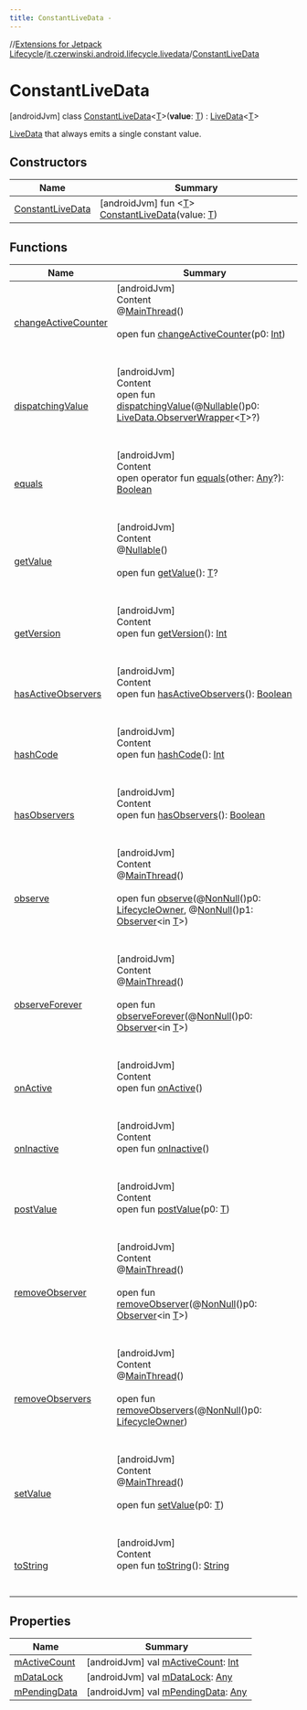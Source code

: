 ```yaml
---
title: ConstantLiveData -
---
```

//[Extensions for Jetpack Lifecycle](../../index.html)/[it.czerwinski.android.lifecycle.livedata](../index.html)/[ConstantLiveData](index.html)



# ConstantLiveData  
 [androidJvm] class [ConstantLiveData](index.html)<[T](index.html)>(**value**: [T](index.html)) : [LiveData](https://developer.android.com/reference/kotlin/androidx/lifecycle/LiveData.html)<[T](index.html)> 

[LiveData](https://developer.android.com/reference/kotlin/androidx/lifecycle/LiveData.html) that always emits a single constant value.

   


## Constructors  
  
|  Name|  Summary| 
|---|---|
| <a name="it.czerwinski.android.lifecycle.livedata/ConstantLiveData/ConstantLiveData/#TypeParam(bounds=[kotlin.Any?])/PointingToDeclaration/"></a>[ConstantLiveData](-constant-live-data.html)| <a name="it.czerwinski.android.lifecycle.livedata/ConstantLiveData/ConstantLiveData/#TypeParam(bounds=[kotlin.Any?])/PointingToDeclaration/"></a> [androidJvm] fun <[T](index.html)> [ConstantLiveData](-constant-live-data.html)(value: [T](index.html))   <br>


## Functions  
  
|  Name|  Summary| 
|---|---|
| <a name="androidx.lifecycle/LiveData/changeActiveCounter/#kotlin.Int/PointingToDeclaration/"></a>[changeActiveCounter](../-grouped-live-data/index.html#%5Bandroidx.lifecycle%2FLiveData%2FchangeActiveCounter%2F%23kotlin.Int%2FPointingToDeclaration%2F%5D%2FFunctions%2F-262987980)| <a name="androidx.lifecycle/LiveData/changeActiveCounter/#kotlin.Int/PointingToDeclaration/"></a>[androidJvm]  <br>Content  <br>@[MainThread](https://developer.android.com/reference/kotlin/androidx/annotation/MainThread.html)()  <br>  <br>open fun [changeActiveCounter](../-grouped-live-data/index.html#%5Bandroidx.lifecycle%2FLiveData%2FchangeActiveCounter%2F%23kotlin.Int%2FPointingToDeclaration%2F%5D%2FFunctions%2F-262987980)(p0: [Int](https://kotlinlang.org/api/latest/jvm/stdlib/kotlin/-int/index.html))  <br><br><br>
| <a name="androidx.lifecycle/LiveData/dispatchingValue/#androidx.lifecycle.LiveData.ObserverWrapper[TypeParam(bounds=[kotlin.Any?])]?/PointingToDeclaration/"></a>[dispatchingValue](../-grouped-live-data/index.html#%5Bandroidx.lifecycle%2FLiveData%2FdispatchingValue%2F%23androidx.lifecycle.LiveData.ObserverWrapper%5BTypeParam%28bounds%3D%5Bkotlin.Any%3F%5D%29%5D%3F%2FPointingToDeclaration%2F%5D%2FFunctions%2F-262987980)| <a name="androidx.lifecycle/LiveData/dispatchingValue/#androidx.lifecycle.LiveData.ObserverWrapper[TypeParam(bounds=[kotlin.Any?])]?/PointingToDeclaration/"></a>[androidJvm]  <br>Content  <br>open fun [dispatchingValue](../-grouped-live-data/index.html#%5Bandroidx.lifecycle%2FLiveData%2FdispatchingValue%2F%23androidx.lifecycle.LiveData.ObserverWrapper%5BTypeParam%28bounds%3D%5Bkotlin.Any%3F%5D%29%5D%3F%2FPointingToDeclaration%2F%5D%2FFunctions%2F-262987980)(@[Nullable](https://developer.android.com/reference/kotlin/androidx/annotation/Nullable.html)()p0: [LiveData.ObserverWrapper](https://developer.android.com/reference/kotlin/androidx/lifecycle/LiveData.ObserverWrapper.html)<[T](index.html)>?)  <br><br><br>
| <a name="kotlin/Any/equals/#kotlin.Any?/PointingToDeclaration/"></a>[equals](../-grouped-live-data/index.html#%5Bkotlin%2FAny%2Fequals%2F%23kotlin.Any%3F%2FPointingToDeclaration%2F%5D%2FFunctions%2F-262987980)| <a name="kotlin/Any/equals/#kotlin.Any?/PointingToDeclaration/"></a>[androidJvm]  <br>Content  <br>open operator fun [equals](../-grouped-live-data/index.html#%5Bkotlin%2FAny%2Fequals%2F%23kotlin.Any%3F%2FPointingToDeclaration%2F%5D%2FFunctions%2F-262987980)(other: [Any](https://kotlinlang.org/api/latest/jvm/stdlib/kotlin/-any/index.html)?): [Boolean](https://kotlinlang.org/api/latest/jvm/stdlib/kotlin/-boolean/index.html)  <br><br><br>
| <a name="androidx.lifecycle/LiveData/getValue/#/PointingToDeclaration/"></a>[getValue](../-grouped-live-data/index.html#%5Bandroidx.lifecycle%2FLiveData%2FgetValue%2F%23%2FPointingToDeclaration%2F%5D%2FFunctions%2F-262987980)| <a name="androidx.lifecycle/LiveData/getValue/#/PointingToDeclaration/"></a>[androidJvm]  <br>Content  <br>@[Nullable](https://developer.android.com/reference/kotlin/androidx/annotation/Nullable.html)()  <br>  <br>open fun [getValue](../-grouped-live-data/index.html#%5Bandroidx.lifecycle%2FLiveData%2FgetValue%2F%23%2FPointingToDeclaration%2F%5D%2FFunctions%2F-262987980)(): [T](index.html)?  <br><br><br>
| <a name="androidx.lifecycle/LiveData/getVersion/#/PointingToDeclaration/"></a>[getVersion](../-grouped-live-data/index.html#%5Bandroidx.lifecycle%2FLiveData%2FgetVersion%2F%23%2FPointingToDeclaration%2F%5D%2FFunctions%2F-262987980)| <a name="androidx.lifecycle/LiveData/getVersion/#/PointingToDeclaration/"></a>[androidJvm]  <br>Content  <br>open fun [getVersion](../-grouped-live-data/index.html#%5Bandroidx.lifecycle%2FLiveData%2FgetVersion%2F%23%2FPointingToDeclaration%2F%5D%2FFunctions%2F-262987980)(): [Int](https://kotlinlang.org/api/latest/jvm/stdlib/kotlin/-int/index.html)  <br><br><br>
| <a name="androidx.lifecycle/LiveData/hasActiveObservers/#/PointingToDeclaration/"></a>[hasActiveObservers](../-grouped-live-data/index.html#%5Bandroidx.lifecycle%2FLiveData%2FhasActiveObservers%2F%23%2FPointingToDeclaration%2F%5D%2FFunctions%2F-262987980)| <a name="androidx.lifecycle/LiveData/hasActiveObservers/#/PointingToDeclaration/"></a>[androidJvm]  <br>Content  <br>open fun [hasActiveObservers](../-grouped-live-data/index.html#%5Bandroidx.lifecycle%2FLiveData%2FhasActiveObservers%2F%23%2FPointingToDeclaration%2F%5D%2FFunctions%2F-262987980)(): [Boolean](https://kotlinlang.org/api/latest/jvm/stdlib/kotlin/-boolean/index.html)  <br><br><br>
| <a name="kotlin/Any/hashCode/#/PointingToDeclaration/"></a>[hashCode](../-grouped-live-data/index.html#%5Bkotlin%2FAny%2FhashCode%2F%23%2FPointingToDeclaration%2F%5D%2FFunctions%2F-262987980)| <a name="kotlin/Any/hashCode/#/PointingToDeclaration/"></a>[androidJvm]  <br>Content  <br>open fun [hashCode](../-grouped-live-data/index.html#%5Bkotlin%2FAny%2FhashCode%2F%23%2FPointingToDeclaration%2F%5D%2FFunctions%2F-262987980)(): [Int](https://kotlinlang.org/api/latest/jvm/stdlib/kotlin/-int/index.html)  <br><br><br>
| <a name="androidx.lifecycle/LiveData/hasObservers/#/PointingToDeclaration/"></a>[hasObservers](../-grouped-live-data/index.html#%5Bandroidx.lifecycle%2FLiveData%2FhasObservers%2F%23%2FPointingToDeclaration%2F%5D%2FFunctions%2F-262987980)| <a name="androidx.lifecycle/LiveData/hasObservers/#/PointingToDeclaration/"></a>[androidJvm]  <br>Content  <br>open fun [hasObservers](../-grouped-live-data/index.html#%5Bandroidx.lifecycle%2FLiveData%2FhasObservers%2F%23%2FPointingToDeclaration%2F%5D%2FFunctions%2F-262987980)(): [Boolean](https://kotlinlang.org/api/latest/jvm/stdlib/kotlin/-boolean/index.html)  <br><br><br>
| <a name="androidx.lifecycle/LiveData/observe/#androidx.lifecycle.LifecycleOwner#androidx.lifecycle.Observer[TypeParam(bounds=[kotlin.Any?])]/PointingToDeclaration/"></a>[observe](../-grouped-live-data/index.html#%5Bandroidx.lifecycle%2FLiveData%2Fobserve%2F%23androidx.lifecycle.LifecycleOwner%23androidx.lifecycle.Observer%5BTypeParam%28bounds%3D%5Bkotlin.Any%3F%5D%29%5D%2FPointingToDeclaration%2F%5D%2FFunctions%2F-262987980)| <a name="androidx.lifecycle/LiveData/observe/#androidx.lifecycle.LifecycleOwner#androidx.lifecycle.Observer[TypeParam(bounds=[kotlin.Any?])]/PointingToDeclaration/"></a>[androidJvm]  <br>Content  <br>@[MainThread](https://developer.android.com/reference/kotlin/androidx/annotation/MainThread.html)()  <br>  <br>open fun [observe](../-grouped-live-data/index.html#%5Bandroidx.lifecycle%2FLiveData%2Fobserve%2F%23androidx.lifecycle.LifecycleOwner%23androidx.lifecycle.Observer%5BTypeParam%28bounds%3D%5Bkotlin.Any%3F%5D%29%5D%2FPointingToDeclaration%2F%5D%2FFunctions%2F-262987980)(@[NonNull](https://developer.android.com/reference/kotlin/androidx/annotation/NonNull.html)()p0: [LifecycleOwner](https://developer.android.com/reference/kotlin/androidx/lifecycle/LifecycleOwner.html), @[NonNull](https://developer.android.com/reference/kotlin/androidx/annotation/NonNull.html)()p1: [Observer](https://developer.android.com/reference/kotlin/androidx/lifecycle/Observer.html)<in [T](index.html)>)  <br><br><br>
| <a name="androidx.lifecycle/LiveData/observeForever/#androidx.lifecycle.Observer[TypeParam(bounds=[kotlin.Any?])]/PointingToDeclaration/"></a>[observeForever](../-grouped-live-data/index.html#%5Bandroidx.lifecycle%2FLiveData%2FobserveForever%2F%23androidx.lifecycle.Observer%5BTypeParam%28bounds%3D%5Bkotlin.Any%3F%5D%29%5D%2FPointingToDeclaration%2F%5D%2FFunctions%2F-262987980)| <a name="androidx.lifecycle/LiveData/observeForever/#androidx.lifecycle.Observer[TypeParam(bounds=[kotlin.Any?])]/PointingToDeclaration/"></a>[androidJvm]  <br>Content  <br>@[MainThread](https://developer.android.com/reference/kotlin/androidx/annotation/MainThread.html)()  <br>  <br>open fun [observeForever](../-grouped-live-data/index.html#%5Bandroidx.lifecycle%2FLiveData%2FobserveForever%2F%23androidx.lifecycle.Observer%5BTypeParam%28bounds%3D%5Bkotlin.Any%3F%5D%29%5D%2FPointingToDeclaration%2F%5D%2FFunctions%2F-262987980)(@[NonNull](https://developer.android.com/reference/kotlin/androidx/annotation/NonNull.html)()p0: [Observer](https://developer.android.com/reference/kotlin/androidx/lifecycle/Observer.html)<in [T](index.html)>)  <br><br><br>
| <a name="androidx.lifecycle/LiveData/onActive/#/PointingToDeclaration/"></a>[onActive](index.html#%5Bandroidx.lifecycle%2FLiveData%2FonActive%2F%23%2FPointingToDeclaration%2F%5D%2FFunctions%2F-262987980)| <a name="androidx.lifecycle/LiveData/onActive/#/PointingToDeclaration/"></a>[androidJvm]  <br>Content  <br>open fun [onActive](index.html#%5Bandroidx.lifecycle%2FLiveData%2FonActive%2F%23%2FPointingToDeclaration%2F%5D%2FFunctions%2F-262987980)()  <br><br><br>
| <a name="androidx.lifecycle/LiveData/onInactive/#/PointingToDeclaration/"></a>[onInactive](index.html#%5Bandroidx.lifecycle%2FLiveData%2FonInactive%2F%23%2FPointingToDeclaration%2F%5D%2FFunctions%2F-262987980)| <a name="androidx.lifecycle/LiveData/onInactive/#/PointingToDeclaration/"></a>[androidJvm]  <br>Content  <br>open fun [onInactive](index.html#%5Bandroidx.lifecycle%2FLiveData%2FonInactive%2F%23%2FPointingToDeclaration%2F%5D%2FFunctions%2F-262987980)()  <br><br><br>
| <a name="androidx.lifecycle/LiveData/postValue/#TypeParam(bounds=[kotlin.Any?])/PointingToDeclaration/"></a>[postValue](index.html#%5Bandroidx.lifecycle%2FLiveData%2FpostValue%2F%23TypeParam%28bounds%3D%5Bkotlin.Any%3F%5D%29%2FPointingToDeclaration%2F%5D%2FFunctions%2F-262987980)| <a name="androidx.lifecycle/LiveData/postValue/#TypeParam(bounds=[kotlin.Any?])/PointingToDeclaration/"></a>[androidJvm]  <br>Content  <br>open fun [postValue](index.html#%5Bandroidx.lifecycle%2FLiveData%2FpostValue%2F%23TypeParam%28bounds%3D%5Bkotlin.Any%3F%5D%29%2FPointingToDeclaration%2F%5D%2FFunctions%2F-262987980)(p0: [T](index.html))  <br><br><br>
| <a name="androidx.lifecycle/LiveData/removeObserver/#androidx.lifecycle.Observer[TypeParam(bounds=[kotlin.Any?])]/PointingToDeclaration/"></a>[removeObserver](../-grouped-live-data/index.html#%5Bandroidx.lifecycle%2FLiveData%2FremoveObserver%2F%23androidx.lifecycle.Observer%5BTypeParam%28bounds%3D%5Bkotlin.Any%3F%5D%29%5D%2FPointingToDeclaration%2F%5D%2FFunctions%2F-262987980)| <a name="androidx.lifecycle/LiveData/removeObserver/#androidx.lifecycle.Observer[TypeParam(bounds=[kotlin.Any?])]/PointingToDeclaration/"></a>[androidJvm]  <br>Content  <br>@[MainThread](https://developer.android.com/reference/kotlin/androidx/annotation/MainThread.html)()  <br>  <br>open fun [removeObserver](../-grouped-live-data/index.html#%5Bandroidx.lifecycle%2FLiveData%2FremoveObserver%2F%23androidx.lifecycle.Observer%5BTypeParam%28bounds%3D%5Bkotlin.Any%3F%5D%29%5D%2FPointingToDeclaration%2F%5D%2FFunctions%2F-262987980)(@[NonNull](https://developer.android.com/reference/kotlin/androidx/annotation/NonNull.html)()p0: [Observer](https://developer.android.com/reference/kotlin/androidx/lifecycle/Observer.html)<in [T](index.html)>)  <br><br><br>
| <a name="androidx.lifecycle/LiveData/removeObservers/#androidx.lifecycle.LifecycleOwner/PointingToDeclaration/"></a>[removeObservers](../-grouped-live-data/index.html#%5Bandroidx.lifecycle%2FLiveData%2FremoveObservers%2F%23androidx.lifecycle.LifecycleOwner%2FPointingToDeclaration%2F%5D%2FFunctions%2F-262987980)| <a name="androidx.lifecycle/LiveData/removeObservers/#androidx.lifecycle.LifecycleOwner/PointingToDeclaration/"></a>[androidJvm]  <br>Content  <br>@[MainThread](https://developer.android.com/reference/kotlin/androidx/annotation/MainThread.html)()  <br>  <br>open fun [removeObservers](../-grouped-live-data/index.html#%5Bandroidx.lifecycle%2FLiveData%2FremoveObservers%2F%23androidx.lifecycle.LifecycleOwner%2FPointingToDeclaration%2F%5D%2FFunctions%2F-262987980)(@[NonNull](https://developer.android.com/reference/kotlin/androidx/annotation/NonNull.html)()p0: [LifecycleOwner](https://developer.android.com/reference/kotlin/androidx/lifecycle/LifecycleOwner.html))  <br><br><br>
| <a name="androidx.lifecycle/LiveData/setValue/#TypeParam(bounds=[kotlin.Any?])/PointingToDeclaration/"></a>[setValue](index.html#%5Bandroidx.lifecycle%2FLiveData%2FsetValue%2F%23TypeParam%28bounds%3D%5Bkotlin.Any%3F%5D%29%2FPointingToDeclaration%2F%5D%2FFunctions%2F-262987980)| <a name="androidx.lifecycle/LiveData/setValue/#TypeParam(bounds=[kotlin.Any?])/PointingToDeclaration/"></a>[androidJvm]  <br>Content  <br>@[MainThread](https://developer.android.com/reference/kotlin/androidx/annotation/MainThread.html)()  <br>  <br>open fun [setValue](index.html#%5Bandroidx.lifecycle%2FLiveData%2FsetValue%2F%23TypeParam%28bounds%3D%5Bkotlin.Any%3F%5D%29%2FPointingToDeclaration%2F%5D%2FFunctions%2F-262987980)(p0: [T](index.html))  <br><br><br>
| <a name="kotlin/Any/toString/#/PointingToDeclaration/"></a>[toString](../-grouped-live-data/index.html#%5Bkotlin%2FAny%2FtoString%2F%23%2FPointingToDeclaration%2F%5D%2FFunctions%2F-262987980)| <a name="kotlin/Any/toString/#/PointingToDeclaration/"></a>[androidJvm]  <br>Content  <br>open fun [toString](../-grouped-live-data/index.html#%5Bkotlin%2FAny%2FtoString%2F%23%2FPointingToDeclaration%2F%5D%2FFunctions%2F-262987980)(): [String](https://kotlinlang.org/api/latest/jvm/stdlib/kotlin/-string/index.html)  <br><br><br>


## Properties  
  
|  Name|  Summary| 
|---|---|
| <a name="it.czerwinski.android.lifecycle.livedata/ConstantLiveData/mActiveCount/#/PointingToDeclaration/"></a>[mActiveCount](index.html#%5Bit.czerwinski.android.lifecycle.livedata%2FConstantLiveData%2FmActiveCount%2F%23%2FPointingToDeclaration%2F%5D%2FProperties%2F-262987980)| <a name="it.czerwinski.android.lifecycle.livedata/ConstantLiveData/mActiveCount/#/PointingToDeclaration/"></a> [androidJvm] val [mActiveCount](index.html#%5Bit.czerwinski.android.lifecycle.livedata%2FConstantLiveData%2FmActiveCount%2F%23%2FPointingToDeclaration%2F%5D%2FProperties%2F-262987980): [Int](https://kotlinlang.org/api/latest/jvm/stdlib/kotlin/-int/index.html)   <br>
| <a name="it.czerwinski.android.lifecycle.livedata/ConstantLiveData/mDataLock/#/PointingToDeclaration/"></a>[mDataLock](index.html#%5Bit.czerwinski.android.lifecycle.livedata%2FConstantLiveData%2FmDataLock%2F%23%2FPointingToDeclaration%2F%5D%2FProperties%2F-262987980)| <a name="it.czerwinski.android.lifecycle.livedata/ConstantLiveData/mDataLock/#/PointingToDeclaration/"></a> [androidJvm] val [mDataLock](index.html#%5Bit.czerwinski.android.lifecycle.livedata%2FConstantLiveData%2FmDataLock%2F%23%2FPointingToDeclaration%2F%5D%2FProperties%2F-262987980): [Any](https://kotlinlang.org/api/latest/jvm/stdlib/kotlin/-any/index.html)   <br>
| <a name="it.czerwinski.android.lifecycle.livedata/ConstantLiveData/mPendingData/#/PointingToDeclaration/"></a>[mPendingData](index.html#%5Bit.czerwinski.android.lifecycle.livedata%2FConstantLiveData%2FmPendingData%2F%23%2FPointingToDeclaration%2F%5D%2FProperties%2F-262987980)| <a name="it.czerwinski.android.lifecycle.livedata/ConstantLiveData/mPendingData/#/PointingToDeclaration/"></a> [androidJvm] val [mPendingData](index.html#%5Bit.czerwinski.android.lifecycle.livedata%2FConstantLiveData%2FmPendingData%2F%23%2FPointingToDeclaration%2F%5D%2FProperties%2F-262987980): [Any](https://kotlinlang.org/api/latest/jvm/stdlib/kotlin/-any/index.html)   <br>

